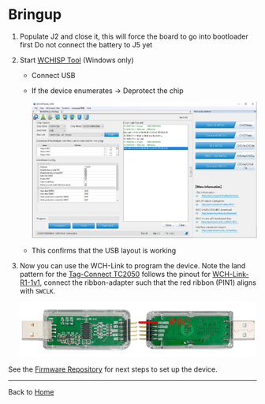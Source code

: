 # Bringup
 1. Populate J2 and close it, this will force the board to go into bootloader first
    Do not connect the battery to J5 yet

 2. Start [WCHISP Tool](http://www.wch-ic.com/downloads/WCHISPTool_Setup_exe.html) (Windows only)
    * Connect USB
    * If the device enumerates -> Deprotect the chip
       
       ![Deprotecting the Chip](img/first_bringup.jpg)
    * This confirms that the USB layout is working

 3. Now you can use the WCH-Link to program the device. Note the land pattern for the 
    [Tag-Connect TC2050](https://www.tag-connect.com/product/tc2050-idc-tag-connect-2050-idc) follows the pinout for 
    [WCH-Link-R1-1v1](http://www.wch-ic.com/products/WCH-Link.html), connect the ribbon-adapter such that the red
    ribbon (PIN1) aligns with ```SWCLK```.

      ![WCH Link Pin Connection](img/wch-link.png)

See the [Firmware Repository](https://github.com/treideme/reaction-trainer) for next steps
to set up the device. 

----
Back to [Home](README.md)
